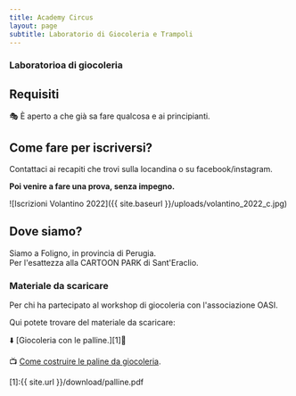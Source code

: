 ```yaml
---
title: Academy Circus
layout: page
subtitle: Laboratorio di Giocoleria e Trampoli
---
```


### Laboratorioa di giocoleria

## Requisiti
🎭 È aperto a che già sa fare qualcosa e ai principianti.

## Come fare per iscriversi?
Contattaci ai recapiti che trovi sulla locandina o su facebook/instagram.

**Poi venire a fare una prova, senza impegno.**

![Iscrizioni Volantino 2022]({{ site.baseurl }}/uploads/volantino_2022_c.jpg)

## Dove siamo?
Siamo a Foligno, in provincia di Perugia.  
Per l'esattezza alla CARTOON PARK di Sant'Eraclio.

### Materiale da scaricare

Per chi ha partecipato al workshop di giocoleria con l'associazione OASI.

Qui potete trovare del materiale da scaricare:

⬇️ [Giocoleria con le palline.][1]📄

📺 [Come costruire le paline da giocoleria](https://youtu.be/54uFbAGv4dU "Come costruire le paline da giocoleria").

[1]:{{ site.url }}/download/palline.pdf

